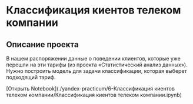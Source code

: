 # Классификация киентов телеком компании
## Описание проекта

В нашем распоряжении данные о поведении клиентов, которые уже перешли на эти тарифы (из проекта «Статистический анализ данных»). Нужно построить модель для задачи классификации, которая выберет подходящий тариф.

[Открыть Notebook](./yandex-practicum/6-Классификация киентов телеком компании/Классификация киентов телеком компании.ipynb)

